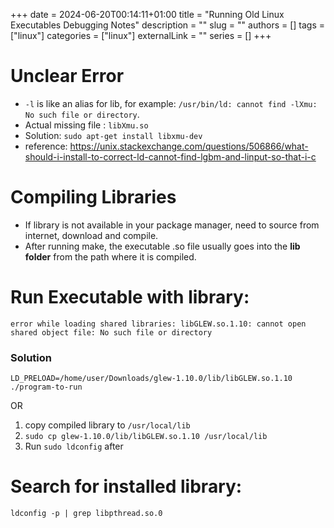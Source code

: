 +++ 
date = 2024-06-20T00:14:11+01:00
title = "Running Old Linux Executables Debugging Notes"
description = ""
slug = ""
authors = []
tags = ["linux"]
categories = ["linux"]
externalLink = ""
series = []
+++

# Unclear Error

- `-l` is like an alias for lib, for example: `/usr/bin/ld: cannot find -lXmu: No such file or directory`.
- Actual missing file : `libXmu.so`
- Solution: `sudo apt-get install libxmu-dev`
- reference: https://unix.stackexchange.com/questions/506866/what-should-i-install-to-correct-ld-cannot-find-lgbm-and-linput-so-that-i-c

# Compiling Libraries

- If library is not available in your package manager, need to source from internet, download and compile.
- After running make, the executable .so file usually goes into the **lib folder** from the path where it is compiled.

# Run Executable with library:

`error while loading shared libraries: libGLEW.so.1.10: cannot open shared object file: No such file or directory`

### Solution

`LD_PRELOAD=/home/user/Downloads/glew-1.10.0/lib/libGLEW.so.1.10 ./program-to-run`

OR

1. copy compiled library to `/usr/local/lib`
2. `sudo cp glew-1.10.0/lib/libGLEW.so.1.10 /usr/local/lib`
3. Run `sudo ldconfig` after

# Search for installed library:

`ldconfig -p | grep libpthread.so.0`
